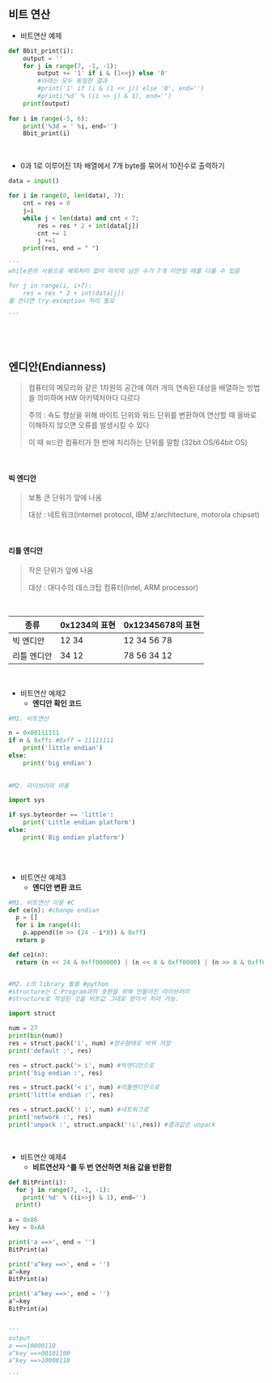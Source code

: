 

## 비트 연산

- 비트연산 예제

```python
def Bbit_print(i):
    output = ''
    for j in range(7, -1, -1):
        output += '1' if i & (1<<j) else '0'
        #아래는 모두 동일한 결과
        #print('1' if (i & (1 << j)) else '0', end='')
        #print('%d' % ((i >> j) & 1), end='')
    print(output)
    
for i in range(-5, 6):
    print('%3d = ' %i, end='')
    Bbit_print(i)
```

<br>

- 0과 1로 이루어진 1차 배열에서 7개 byte를 묶어서 10진수로 출력하기

```python
data = input()

for i in range(0, len(data), 7):
    cnt = res = 0
    j=i
    while j < len(data) and cnt < 7:
        res = res * 2 + int(data[j])
        cnt += 1
        j +=1
    print(res, end = " ")
    
'''
while문의 사용으로 예외처리 없이 마지막 남은 수가 7개 미만일 때를 다룰 수 있음

for j in range(i, i+7):
    res = res * 2 + int(data[j])
를 쓴다면 try-exception 처리 필요

'''
```





<br>

<br>

## 엔디안(Endianness)

> 컴퓨터의 메모리와 같은 1차원의 공간에 여러 개의 연속된 대상을 배열하는 방법을 의미하며 HW 아키텍처마다 다르다
>
> 주의 : 속도 향상을 위해 바이트 단위와 워드 단위를 변환하여 연산할 때 올바로 이해하지 않으면 오류를 발생시킬 수 있다
>
> 이 때 `워드`란 컴퓨터가 한 번에 처리하는 단위를 말함 (32bit OS/64bit OS)

<br>

#### 빅 엔디안

> 보통 큰 단위가 앞에 나옴
>
> 대상 : 네트워크(internet protocol, IBM z/architecture, motorola chipset)

<br>

#### 리틀 엔디안

> 작은 단위가 앞에 나옴
>
> 대상 : 대다수의 데스크탑 컴퓨터(Intel, ARM processor)

<br>

| 종류        | 0x1234의 표현 | 0x12345678의 표현 |
| ----------- | ------------- | ----------------- |
| 빅 엔디안   | 12 34         | 12 34 56 78       |
| 리틀 엔디안 | 34 12         | 78 56 34 12       |

<br>

- 비트연산 예제2
  - **엔디안 확인 코드**

```python
#M1. 비트연산

n = 0x00111111
if n & 0xff: #0xff = 11111111
    print('little endian')
else:
    print('big endian')
    
    
#M2. 라이브러리 이용

import sys

if sys.byteorder == 'little':
    print('Little endian platform')
else:
    print('Big endian platform')
    
```

<br>

- 비트연산 예제3
  - **엔디안 변환 코드**

```python
#M1. 비트연산 이용 #C
def ce(n): #change endian
  p = []
  for i in range(4):
    p.append((n >> (24 - i*8)) & 0xff)
  return p

def ce1(n):
  return (n << 24 & 0xff000000) | (n << 8 & 0xff0000) | (n >> 8 & 0xff00) | (n >> 24 & 0xff)


#M2. c의 library 활용 #python
#structure는 C Program과의 호환을 위해 만들어진 라이브러리
#structure로 작성된 것을 비트값 그대로 받아서 처리 가능.

import struct

num = 27
print(bin(num))
res = struct.pack('i', num) #정수형태로 바꿔 저장
print('default :', res)

res = struct.pack('> i', num) #빅엔디안으로
print('big endian :', res)

res = struct.pack('< i', num) #리틀엔디안으로
print('little endian :', res)

res = struct.pack('! i', num) #네트워크로
print('network :', res)
print('unpack :', struct.unpack('!i',res)) #결과값은 unpack
```

<br>

- 비트연산 예제4
  - **비트연산자 ^를 두 번 연산하면 처음 값을 반환함**

```python
def BitPrint(i):
  for j in range(7, -1, -1):
    print('%d' % ((i>>j) & 1), end='')
  print()
  
a = 0x86
key = 0xAA

print('a ==>', end = '')
BitPrint(a)

print('a^key ==>', end = '')
a^=key
BitPrint(a)

print('a^key ==>', end = '')
a^=key
BitPrint(a)


'''
output
a ==>10000110
a^key ==>00101100
a^key ==>10000110

'''
```

